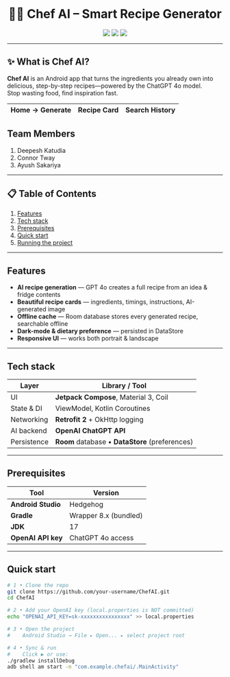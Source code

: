 <!-- Title & Badges -->
<h1 align="center">👨‍🍳 Chef AI – Smart Recipe Generator</h1>

<p align="center">
</p>

<p align="center">
  <a href="https://developer.android.com/jetpack/compose"><img src="https://img.shields.io/badge/Jetpack%20Compose-1.5%2B-blue.svg?logo=kotlin" /></a>
  <a href="https://square.github.io/retrofit/"><img src="https://img.shields.io/badge/Retrofit-2.x-orange.svg" /></a>
  <a href="https://kotl.in"><img src="https://img.shields.io/badge/Kotlin-1.9.x-purple.svg" /></a>
</p>

---

## ✨ What is Chef AI?

**Chef AI** is an Android app that turns the ingredients you already own into delicious, step-by-step recipes—powered by the ChatGPT 4o model.  
Stop wasting food, find inspiration fast.

| Home → Generate | Recipe Card | Search History |
|:---:|:---:|:---:|


## Team Members

1. Deepesh Katudia
2. Connor Tway
3. Ayush Sakariya


---

## 📋 Table of Contents
1. [Features](#features)
2. [Tech stack](#tech-stack)
3. [Prerequisites](#prerequisites)
4. [Quick start](#quick-start)
5. [Running the project](#running-the-project)

---

## Features

- **AI recipe generation** — GPT 4o creates a full recipe from an idea & fridge contents  
- **Beautiful recipe cards** — ingredients, timings, instructions, AI-generated image  
- **Offline cache** — Room database stores every generated recipe, searchable offline  
- **Dark-mode & dietary preference** — persisted in DataStore   
- **Responsive UI** — works both portrait & landscape

---

## Tech stack

| Layer | Library / Tool |
|-------|----------------|
| UI            | **Jetpack Compose**, Material 3, Coil |
| State & DI    | ViewModel, Kotlin Coroutines |
| Networking    | **Retrofit 2** + OkHttp logging |
| AI backend    | **OpenAI ChatGPT API** |
| Persistence   | **Room** database • **DataStore** (preferences) |

---

## Prerequisites

| Tool | Version |
|------|---------|
| **Android Studio** | Hedgehog | 
| **Gradle**         | Wrapper 8.x (bundled) |
| **JDK**            | 17 |
| **OpenAI API key** | ChatGPT 4o access |

---

## Quick start

```bash
# 1 • Clone the repo
git clone https://github.com/your-username/ChefAI.git
cd ChefAI

# 2 • Add your OpenAI key (local.properties is NOT committed)
echo "OPENAI_API_KEY=sk-xxxxxxxxxxxxxxxx" >> local.properties

# 3 • Open the project
#    Android Studio → File ▸ Open... ▸ select project root

# 4 • Sync & run
#    Click ▶ or use:
./gradlew installDebug
adb shell am start -n "com.example.chefai/.MainActivity"
